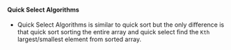 #### Quick Select Algorithms

* Quick Select Algorithms is similar to quick sort but the only difference is that 
    quick sort sorting the entire array and quick select find the `Kth` largest/smallest
    element from sorted array.



